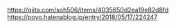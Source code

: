 https://qiita.com/soh506/items/4035650d2ea19e82d8fd
https://poyo.hatenablog.jp/entry/2018/05/17/224247
